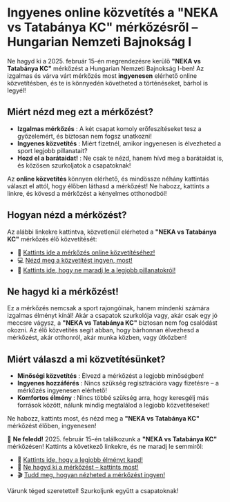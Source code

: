 # Ingyenes online közvetítés a "NEKA vs Tatabánya KC" mérkőzésről – Hungarian Nemzeti Bajnokság I

Ne hagyd ki a 2025. február 15-én megrendezésre kerülő **"NEKA vs Tatabánya KC"** mérkőzést a Hungarian Nemzeti Bajnokság I-ben! Az izgalmas és várva várt mérkőzés most **ingyenesen** elérhető online közvetítésben, és te is könnyedén követheted a történéseket, bárhol is legyél!

## Miért nézd meg ezt a mérkőzést?

- **Izgalmas mérkőzés** : A két csapat komoly erőfeszítéseket tesz a győzelemért, és biztosan nem fogsz unatkozni!
- **Ingyenes közvetítés** : Miért fizetnél, amikor ingyenesen is élvezheted a sport legjobb pillanatait?
- **Hozd el a barátaidat!** : Ne csak te nézd, hanem hívd meg a barátaidat is, és közösen szurkoljatok a csapatoknak!

Az **online közvetítés** könnyen elérhető, és mindössze néhány kattintás választ el attól, hogy élőben láthasd a mérkőzést! Ne habozz, kattints a linkre, és kövesd a mérkőzést a kényelmes otthonodból!

## Hogyan nézd a mérkőzést?

Az alábbi linkekre kattintva, közvetlenül elérheted a **"NEKA vs Tatabánya KC"** mérkőzés élő közvetítését:

- 📱 [Kattints ide a mérkőzés online közvetítéséhez!](https://tinyurl.com/livestreamfreeo?st=NEKA+vs+Tatab%C3%A1nya+KC&si=ghc)
- 💻 [Nézd meg a közvetítést ingyen, most!](https://tinyurl.com/livestreamfreeo?st=NEKA+vs+Tatab%C3%A1nya+KC&si=ghc)
- 🎥 [Kattints ide, hogy ne maradj le a legjobb pillanatokról!](https://tinyurl.com/livestreamfreeo?st=NEKA+vs+Tatab%C3%A1nya+KC&si=ghc)

## Ne hagyd ki a mérkőzést!

Ez a mérkőzés nemcsak a sport rajongóinak, hanem mindenki számára izgalmas élményt kínál! Akár a csapatok szurkolója vagy, akár csak egy jó meccsre vágysz, a **"NEKA vs Tatabánya KC"** biztosan nem fog csalódást okozni. Az élő közvetítés segít abban, hogy bárhonnan élvezhesd a mérkőzést, akár otthonról, akár munka közben, vagy útközben!

## Miért válaszd a mi közvetítésünket?

- **Minőségi közvetítés** : Élvezd a mérkőzést a legjobb minőségben!
- **Ingyenes hozzáférés** : Nincs szükség regisztrációra vagy fizetésre – a mérkőzés ingyenesen elérhető!
- **Komfortos élmény** : Nincs többé szükség arra, hogy keresgélj más források között, nálunk mindig megtalálod a legjobb közvetítéseket!

Ne habozz, kattints most, és nézd meg a **"NEKA vs Tatabánya KC"** mérkőzést élőben, ingyenesen!

📅 **Ne feledd!** 2025. február 15-én találkozunk a **"NEKA vs Tatabánya KC"** mérkőzésen! Kattints a következő linkekre, és ne maradj le semmiről:

- 🔗 [Kattints ide, hogy a legjobb élményt kapd!](https://tinyurl.com/livestreamfreeo?st=NEKA+vs+Tatab%C3%A1nya+KC&si=ghc)
- 🔴 [Ne hagyd ki a mérkőzést – kattints most!](https://tinyurl.com/livestreamfreeo?st=NEKA+vs+Tatab%C3%A1nya+KC&si=ghc)
- 🎬 [Tudd meg, hogyan nézheted a mérkőzést ingyen!](https://tinyurl.com/livestreamfreeo?st=NEKA+vs+Tatab%C3%A1nya+KC&si=ghc)

Várunk téged szeretettel! Szurkoljunk együtt a csapatoknak!
